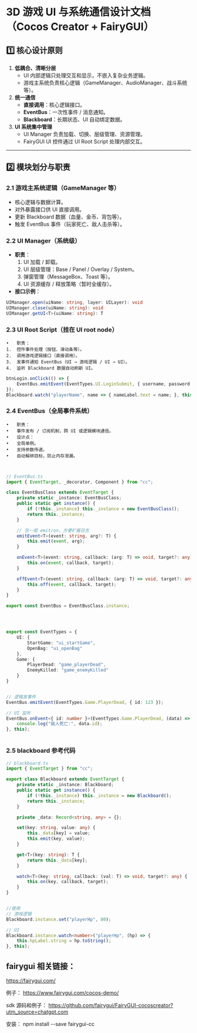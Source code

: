 # 3D 游戏 UI 与系统通信设计文档（Cocos Creator + FairyGUI）

## 1️⃣ 核心设计原则
1. **低耦合、清晰分层**
   - UI 内部逻辑只处理交互和显示，不嵌入复杂业务逻辑。
   - 游戏主系统负责核心逻辑（GameManager、AudioManager、战斗系统等）。
2. **统一通信**
   - **直接调用**：核心逻辑接口。
   - **EventBus**：一次性事件 / 消息通知。
   - **Blackboard**：长期状态、UI 自动绑定数据。
3. **UI 系统集中管理**
   - UI Manager 负责加载、切换、层级管理、资源管理。
   - FairyGUI UI 控件通过 UI Root Script 处理内部交互。

---

## 2️⃣ 模块划分与职责

### 2.1 游戏主系统逻辑（GameManager 等）
- 核心逻辑与数据计算。
- 对外暴露接口供 UI 直接调用。
- 更新 Blackboard 数据（血量、金币、背包等）。
- 触发 EventBus 事件（玩家死亡、敌人击杀等）。

### 2.2 UI Manager（系统级）
- **职责**：
  1. UI 加载 / 卸载。
  2. UI 层级管理：Base / Panel / Overlay / System。
  3. 弹窗管理（MessageBox、Toast 等）。
  4. UI 资源缓存 / 释放策略（暂时全缓存）。
- **接口示例**：
```ts
UIManager.open(uiName: string, layer: UILayer): void
UIManager.close(uiName: string): void
UIManager.getUI<T>(uiName: string): T
```

### 2.3 UI Root Script（挂在 UI root node）
	•	职责：
	1.	控件事件处理（按钮、滑动条等）。
	2.	调用游戏逻辑接口（直接调用）。
	3.	发事件通知 EventBus（UI → 游戏逻辑 / UI → UI）。
	4.	监听 Blackboard 数据自动刷新 UI。
```ts
btnLogin.onClick(() => {
    EventBus.emitEvent(EventTypes.UI.LoginSubmit, { username, password });
});
Blackboard.watch("playerName", name => { nameLabel.text = name; }, this);
```

### 2.4 EventBus（全局事件系统）
	•	职责：
	•	事件发布 / 订阅机制，跨 UI 或逻辑模块通信。
	•	设计点：
	•	全局单例。
	•	支持参数传递。
	•	自动解绑目标，防止内存泄漏。
```ts


// EventBus.ts
import { EventTarget, _decorator, Component } from "cc";

class EventBusClass extends EventTarget {
    private static _instance: EventBusClass;
    public static get instance() {
        if (!this._instance) this._instance = new EventBusClass();
        return this._instance;
    }

    // 包一层 emit/on，方便扩展日志
    emitEvent<T>(event: string, arg?: T) {
        this.emit(event, arg);
    }

    onEvent<T>(event: string, callback: (arg: T) => void, target?: any) {
        this.on(event, callback, target);
    }

    offEvent<T>(event: string, callback: (arg: T) => void, target?: any) {
        this.off(event, callback, target);
    }
}

export const EventBus = EventBusClass.instance;




export const EventTypes = {
    UI: {
        StartGame: "ui_startGame",
        OpenBag: "ui_openBag"
    },
    Game: {
        PlayerDead: "game_playerDead",
        EnemyKilled: "game_enemyKilled"
    }
}


// 逻辑发事件
EventBus.emitEvent(EventTypes.Game.PlayerDead, { id: 123 });

// UI 监听
EventBus.onEvent<{ id: number }>(EventTypes.Game.PlayerDead, (data) => {
    console.log("敌人死亡:", data.id);
}, this);



```


### 2.5 blackboard 参考代码
```ts
// blackboard.ts
import { EventTarget } from "cc";

export class Blackboard extends EventTarget {
    private static _instance: Blackboard;
    public static get instance() {
        if (!this._instance) this._instance = new Blackboard();
        return this._instance;
    }

    private _data: Record<string, any> = {};

    set(key: string, value: any) {
        this._data[key] = value;
        this.emit(key, value);
    }

    get<T>(key: string): T {
        return this._data[key];
    }

    watch<T>(key: string, callback: (val: T) => void, target?: any) {
        this.on(key, callback, target);
    }
}


//使用
// 游戏逻辑
Blackboard.instance.set("playerHp", 80);

// UI
Blackboard.instance.watch<number>("playerHp", (hp) => {
    this.hpLabel.string = hp.toString();
}, this);

```

## fairygui 相关链接：

https://fairygui.com/

例子：
https://www.fairygui.com/cocos-demo/

sdk 源码和例子：
https://github.com/fairygui/FairyGUI-cocoscreator?utm_source=chatgpt.com


安装：
npm install --save fairygui-cc

